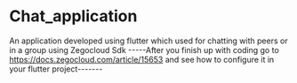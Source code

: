 # Chat_application
An application developed using flutter which used for chatting with peers or in a group using Zegocloud Sdk
-----After you finish up with coding go to https://docs.zegocloud.com/article/15653 and see how to configure it in your flutter project-------
